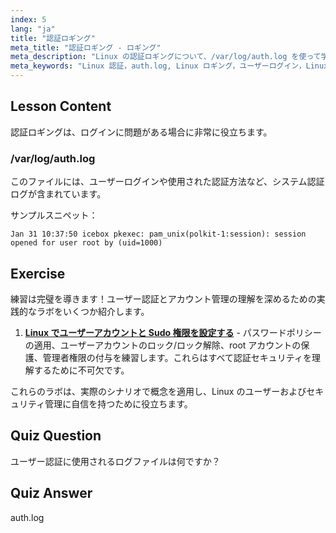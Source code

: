 ```yaml
---
index: 5
lang: "ja"
title: "認証ロギング"
meta_title: "認証ロギング - ロギング"
meta_description: "Linux の認証ロギングについて、/var/log/auth.log を使って学びましょう。この重要なガイドで、ユーザーログインを理解し、アクセス問題をトラブルシューティングしましょう。"
meta_keywords: "Linux 認証，auth.log, Linux ロギング，ユーザーログイン，Linux セキュリティ，初心者，チュートリアル，ガイド"
---
```


## Lesson Content

認証ロギングは、ログインに問題がある場合に非常に役立ちます。

### /var/log/auth.log

このファイルには、ユーザーログインや使用された認証方法など、システム認証ログが含まれています。

サンプルスニペット：

```plaintext
Jan 31 10:37:50 icebox pkexec: pam_unix(polkit-1:session): session opened for user root by (uid=1000)
```

## Exercise

練習は完璧を導きます！ユーザー認証とアカウント管理の理解を深めるための実践的なラボをいくつか紹介します。

1. **[Linux でユーザーアカウントと Sudo 権限を設定する](https://labex.io/ja/labs/comptia-configure-user-accounts-and-sudo-privileges-in-linux-590856)** - パスワードポリシーの適用、ユーザーアカウントのロック/ロック解除、root アカウントの保護、管理者権限の付与を練習します。これらはすべて認証セキュリティを理解するために不可欠です。

これらのラボは、実際のシナリオで概念を適用し、Linux のユーザーおよびセキュリティ管理に自信を持つために役立ちます。

## Quiz Question

ユーザー認証に使用されるログファイルは何ですか？

## Quiz Answer

auth.log
